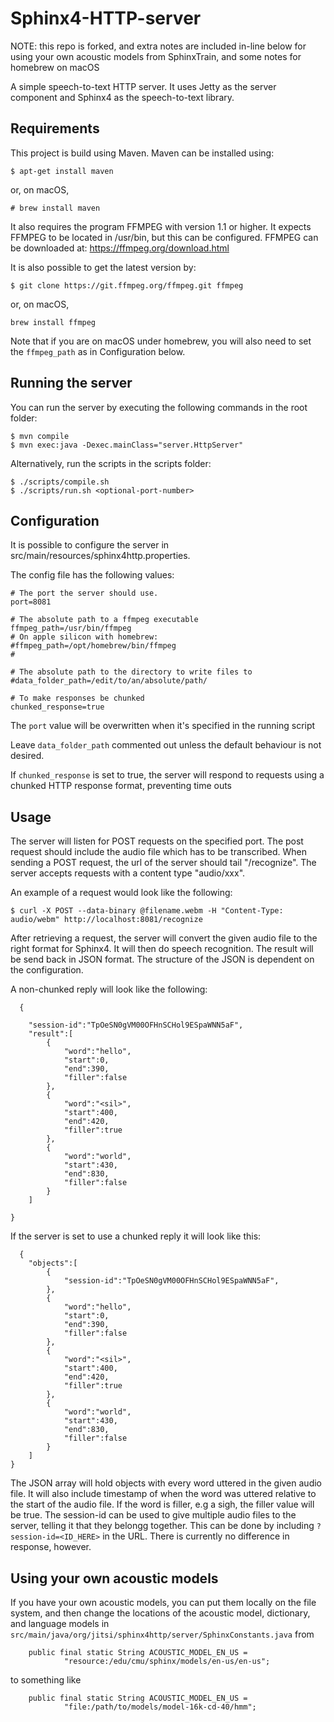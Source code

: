 # Sphinx4-HTTP-server

NOTE: this repo is forked, and extra notes are included in-line below for using your own acoustic models from SphinxTrain, and some notes for homebrew on macOS


A simple speech-to-text HTTP server. It uses Jetty as the server component and Sphinx4 as the speech-to-text library.

## Requirements
This project is build using Maven. Maven can be installed using:
```
$ apt-get install maven
```

or, on macOS,

```
# brew install maven
```

It also requires the program FFMPEG with version 1.1 or higher. It expects FFMPEG to be located in /usr/bin, but this can be configured.
FFMPEG can be downloaded at: https://ffmpeg.org/download.html

It is also possible to get the latest version by:
```
$ git clone https://git.ffmpeg.org/ffmpeg.git ffmpeg
```

or, on macOS,

```
brew install ffmpeg
```

Note that if you are on macOS under homebrew, you will also need to set the `ffmpeg_path` as in Configuration below.

## Running the server

You can run the server by executing the following commands in the root folder:
```
$ mvn compile
$ mvn exec:java -Dexec.mainClass="server.HttpServer"
```

Alternatively, run the scripts in the scripts folder:
```
$ ./scripts/compile.sh
$ ./scripts/run.sh <optional-port-number>
```
## Configuration

It is possible to configure the server in src/main/resources/sphinx4http.properties.

The config file has the following values:
```
# The port the server should use.
port=8081

# The absolute path to a ffmpeg executable
ffmpeg_path=/usr/bin/ffmpeg
# On apple silicon with homebrew:
#ffmpeg_path=/opt/homebrew/bin/ffmpeg
#

# The absolute path to the directory to write files to
#data_folder_path=/edit/to/an/absolute/path/

# To make responses be chunked
chunked_response=true
```
The ```port``` value will be overwritten when it's specified in the running script

Leave ```data_folder_path``` commented out unless the default behaviour is not desired.

If ```chunked_response``` is set to true, the server will respond to requests using a chunked HTTP response format, preventing time outs

## Usage

The server will listen for POST requests on the specified port. The post request should include the audio file which has to be transcribed. When sending a POST request, the url of the server should tail "/recognize". The server accepts requests with a content type "audio/xxx".

An example of a request would look like the following:
```
$ curl -X POST --data-binary @filename.webm -H "Content-Type: audio/webm" http://localhost:8081/recognize
```
After retrieving a request, the server will convert the given audio file to the right format for Sphinx4. It will then do speech recognition. The result will be  send back in JSON format. The structure of the JSON is dependent on the configuration.

A non-chunked reply will look like the following:
```
  {
 
    "session-id":"TpOeSN0gVM00OFHnSCHol9ESpaWNN5aF",
    "result":[
        {
            "word":"hello",
            "start":0,
            "end":390,
            "filler":false
        },
        {
            "word":"<sil>",
            "start":400,
            "end":420,
            "filler":true
        },
        {
            "word":"world",
            "start":430,
            "end":830,
            "filler":false
        }
    ]

}
```

If the server is set to use a chunked reply it will look like this:
```
  {
    "objects":[
        {
            "session-id":"TpOeSN0gVM00OFHnSCHol9ESpaWNN5aF",
        },
        {
            "word":"hello",
            "start":0,
            "end":390,
            "filler":false
        },
        {
            "word":"<sil>",
            "start":400,
            "end":420,
            "filler":true
        },
        {
            "word":"world",
            "start":430,
            "end":830,
            "filler":false
        }
    ]
}
```
The JSON array will hold objects with every word uttered in the given audio file. It will also include timestamp of when the word was uttered relative to the start of the audio file. If the word is filler, e.g a sigh, the filler value will be true. The session-id can be used to give multiple audio files to the server, telling it that they belongg together. This can be done by including ```?session-id=<ID_HERE>``` in the URL. There is currently no difference in response, however. 

## Using your own acoustic models

If you have your own acoustic models, you can put them locally on the file system, and then
change the locations of the acoustic model, dictionary, and language models in `src/main/java/org/jitsi/sphinx4http/server/SphinxConstants.java` from

```
    public final static String ACOUSTIC_MODEL_EN_US =
            "resource:/edu/cmu/sphinx/models/en-us/en-us";
```

to something like

```
    public final static String ACOUSTIC_MODEL_EN_US =
            "file:/path/to/models/model-16k-cd-40/hmm";
```

